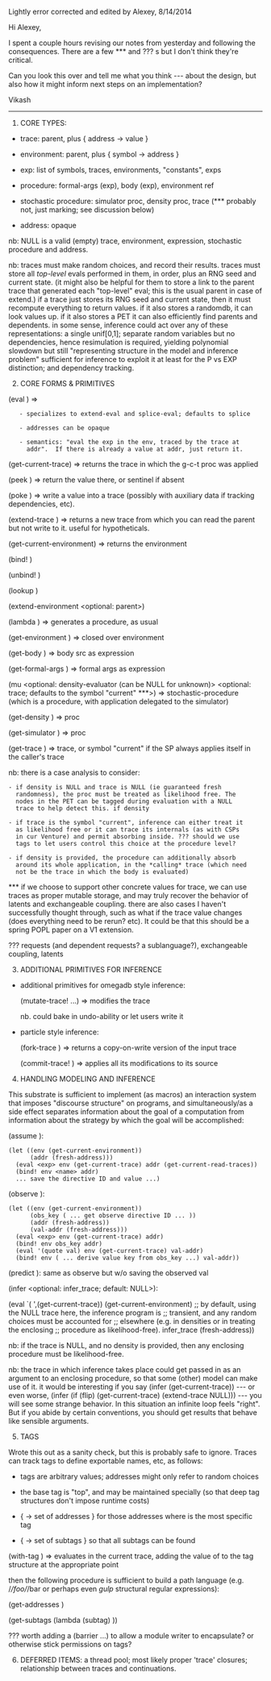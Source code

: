 Lightly error corrected and edited by Alexey, 8/14/2014

Hi Alexey,

I spent a couple hours revising our notes from yesterday and following
the consequences. There are a few *** and ??? s but I don't think
they're critical.

Can you look this over and tell me what you think --- about the
design, but also how it might inform next steps on an implementation?

Vikash

------

1. CORE TYPES:

- trace: parent, plus { address -> value }

- environment: parent, plus { symbol -> address }

- exp: list of symbols, traces, environments, "constants", exps

- procedure: formal-args (exp), body (exp), environment ref

- stochastic procedure: simulator proc, density proc, trace (***
  probably not, just marking; see discussion below)

- address: opaque

nb: NULL is a valid (empty) trace, environment, expression,
stochastic procedure and address.

nb: traces must make random choices, and record their results. traces
must store all *top-level* evals performed in them, in order, plus an
RNG seed and current state. (it might also be helpful for them to
store a link to the parent trace that generated each "top-level" eval;
this is the usual parent in case of extend.) if a trace just stores
its RNG seed and current state, then it must recompute everything to
return values. if it also stores a randomdb, it can look values up. if
it also stores a PET it can also efficiently find parents and
dependents. in some sense, inference could act over any of these
representations: a single unif[0,1]; separate random variables but no
dependencies, hence resimulation is required, yielding polynomial
slowdown but still "representing structure in the model and inference
problem" sufficient for inference to exploit it at least for the P vs
EXP distinction; and dependency tracking.

2. CORE FORMS & PRIMITIVES

  (eval <exp> <env> <trace> <addr>) => <val>

       - specializes to extend-eval and splice-eval; defaults to splice

       - addresses can be opaque

       - semantics: "eval the exp in the env, traced by the trace at
         addr".  If there is already a value at addr, just return it.

  (get-current-trace) => returns the trace in which the g-c-t proc was applied

  (peek <trace> <addr>) => return the value there, or sentinel if absent

  (poke <trace> <addr> <val>) => write a value into a trace (possibly
  with auxiliary data if tracking dependencies, etc).

  (extend-trace <trace>) => returns a new trace from which you can
  read the parent but not write to it. useful for hypotheticals.


  (get-current-environment) => returns the environment

  (bind! <env> <symbol> <addr>)

  (unbind! <env> <symbol>)

  (lookup <env> <symbol>)

  (extend-environment <optional: parent>)


  (lambda <formal-args> <body>) => generates a procedure, as usual

  (get-environment <proc>) => closed over environment

  (get-body <proc>) => body src as expression

  (get-formal-args <proc>) => formal args as expression


  (mu <simulator> <optional: density-evaluator (can be NULL for unknown)> <optional: trace; defaults to the symbol "current" ***>) => stochastic-procedure (which is a procedure, with application delegated to the simulator)

  (get-density <SP>) => proc

  (get-simulator <SP>) => proc

  (get-trace <SP>) => trace, or symbol "current" if the SP always
  applies itself in the caller's trace

  nb: there is a case analysis to consider:

    - if density is NULL and trace is NULL (ie guaranteed fresh
      randomness), the proc must be treated as likelihood free. The
      nodes in the PET can be tagged during evaluation with a NULL
      trace to help detect this. if density

    - if trace is the symbol "current", inference can either treat it
      as likelihood free or it can trace its internals (as with CSPs
      in cur Venture) and permit absorbing inside. ??? should we use
      tags to let users control this choice at the procedure level?

    - if density is provided, the procedure can additionally absorb
      around its whole application, in the *calling* trace (which need
      not be the trace in which the body is evaluated)

  *** if we choose to support other concrete values for trace, we can
      use traces as proper mutable storage, and may truly recover the
      behavior of latents and exchangeable coupling. there are also
      cases I haven't successfully thought through, such as what if
      the trace value changes (does everything need to be rerun?
      etc). It could be that this should be a spring POPL paper on a
      V1 extension.

  ??? requests (and dependent requests? a sublanguage?), exchangeable
  coupling, latents


3. ADDITIONAL PRIMITIVES FOR INFERENCE

- additional primitives for omegadb style inference:

  (mutate-trace! <trace> <addr> ...) => modifies the trace

  nb. could bake in undo-ability or let users write it


- particle style inference:

  (fork-trace <trace>) => returns a copy-on-write version of the input trace

  (commit-trace! <forked-trace>) => applies all its modifications to its source

4. HANDLING MODELING AND INFERENCE

This substrate is sufficient to implement (as macros) an interaction
system that imposes "discourse structure" on programs, and
simultaneously/as a side effect separates information about the goal
of a computation from information about the strategy by which the goal
will be accomplished:

  (assume <name> <exp>): 

    (let ((env (get-current-environment))
          (addr (fresh-address)))
      (eval <exp> env (get-current-trace) addr (get-current-read-traces))
      (bind! env <name> addr)
      ... save the directive ID and value ...)

  (observe <exp> <val>):

    (let ((env (get-current-environment))
          (obs_key ( ... get observe directive ID ... ))
          (addr (fresh-address))
          (val-addr (fresh-address)))
      (eval <exp> env (get-current-trace) addr)
      (bind! env obs_key addr)
      (eval '(quote val) env (get-current-trace) val-addr)
      (bind! env ( ... derive value key from obs_key ...) val-addr))


  (predict <exp>): same as observe but w/o saving the observed val


  (infer <prog> <optional: infer_trace; default: NULL>): 

  (eval
   `(<prog> ',(get-current-trace))
   (get-current-environment)
   ;; by default, using the NULL trace here, the inference program is
   ;; transient, and any random choices must be accounted for
   ;; elsewhere (e.g. in densities or in treating the enclosing
   ;; procedure as likelihood-free).
   infer_trace
   (fresh-address))

nb: if the trace is NULL, and no density is provided, then any
enclosing procedure must be likelihood-free.

nb: the trace in which inference takes place could get passed in as an
argument to an enclosing procedure, so that some (other) model can
make use of it. it would be interesting if you say (infer
(get-current-trace)) --- or even worse, (infer (if (flip)
(get-current-trace) (extend-trace NULL))) --- you will see some
strange behavior. In this situation an infinite loop feels
"right". But if you abide by certain conventions, you should get
results that behave like sensible arguments.

5. TAGS

Wrote this out as a sanity check, but this is probably safe to
ignore. Traces can track tags to define exportable names, etc, as
follows:

- tags are arbitrary values; addresses might only refer to random choices

- the base tag is "top", and may be maintained specially (so that deep
  tag structures don't impose runtime costs)

- { <tag> -> set of addresses } for those addresses where <tag> is the
  most specific tag

- { <tag> -> set of subtags } so that all subtags can be found

(with-tag <tag-exp> <target-exp>) => evaluates <target-exp> in the
current trace, adding the value of <tag-exp> to the tag structure at
the appropriate point

then the following procedure is sufficient to build a path language
(e.g. /*/foo/*/bar or perhaps even *gulp* structural regular
expressions):

(get-addresses <trace> <tag>)

(get-subtags <trace> <tag> (lambda (subtag) <body of predicate that filters subtags>))

??? worth adding a (barrier ...) to allow a module writer to
encapsulate? or otherwise stick permissions on tags?

6. DEFERRED ITEMS: a thread pool; most likely proper 'trace' closures;
relationship between traces and continuations.

